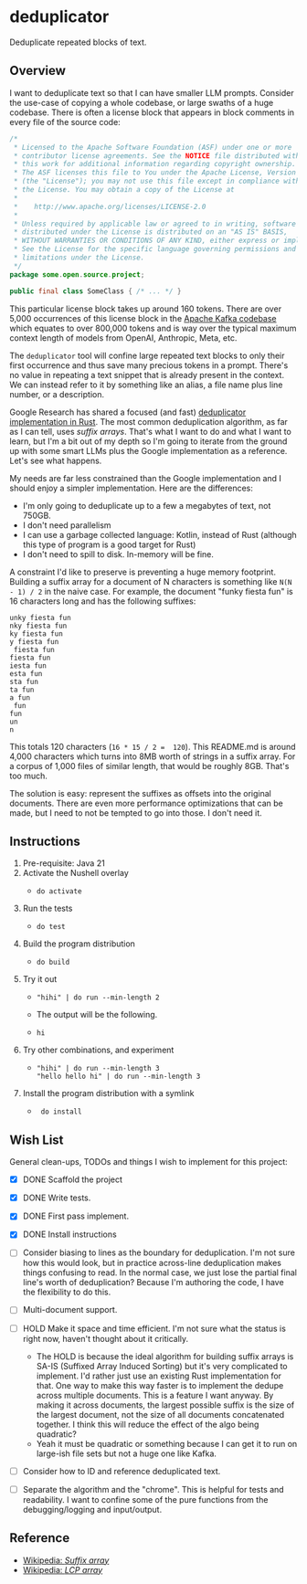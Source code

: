 # deduplicator

Deduplicate repeated blocks of text.


## Overview

I want to deduplicate text so that I can have smaller LLM prompts. Consider the use-case of copying a whole codebase,
or large swaths of a huge codebase. There is often a license block that appears in block comments in every file of the
source code:

```java
/*
 * Licensed to the Apache Software Foundation (ASF) under one or more
 * contributor license agreements. See the NOTICE file distributed with
 * this work for additional information regarding copyright ownership.
 * The ASF licenses this file to You under the Apache License, Version 2.0
 * (the "License"); you may not use this file except in compliance with
 * the License. You may obtain a copy of the License at
 *
 *    http://www.apache.org/licenses/LICENSE-2.0
 *
 * Unless required by applicable law or agreed to in writing, software
 * distributed under the License is distributed on an "AS IS" BASIS,
 * WITHOUT WARRANTIES OR CONDITIONS OF ANY KIND, either express or implied.
 * See the License for the specific language governing permissions and
 * limitations under the License.
 */
package some.open.source.project;

public final class SomeClass { /* ... */ }
```

This particular license block takes up around 160 tokens. There are over 5,000 occurrences of this license block in the
[Apache Kafka codebase](https://github.com/apache/kafka) which equates to over 800,000 tokens and is way over the
typical maximum context length of models from OpenAI, Anthropic, Meta, etc.

The `deduplicator` tool will confine large repeated text blocks to only their first occurrence and thus save many
precious tokens in a prompt. There's no value in repeating a text snippet that is already present in the context. We can
instead refer to it by something like an alias, a file name plus line number, or a description.

Google Research has shared a focused (and fast) [deduplicator implementation in Rust](https://github.com/google-research/deduplicate-text-datasets).
The most common deduplication algorithm, as far as I can tell, uses _suffix arrays_. That's what I want to do and what I
want to learn, but I'm a bit out of my depth so I'm going to iterate from the ground up with some smart LLMs plus the
Google implementation as a reference. Let's see what happens.

My needs are far less constrained than the Google implementation and I should enjoy a simpler implementation. Here are
the differences:

* I'm only going to deduplicate up to a few a megabytes of text, not 750GB.
* I don't need parallelism
* I can use a garbage collected language: Kotlin, instead of Rust (although this type of program is a good target for Rust)
* I don't need to spill to disk. In-memory will be fine.

A constraint I'd like to preserve is preventing a huge memory footprint. Building a suffix array for a document
of N characters is something like `N(N - 1) / 2` in the naive case. For example, the document "funky fiesta fun" is 16
characters long and has the following suffixes:

```text
unky fiesta fun
nky fiesta fun
ky fiesta fun
y fiesta fun
 fiesta fun
fiesta fun
iesta fun
esta fun
sta fun
ta fun
a fun
 fun
fun
un
n
```

This totals 120 characters (`16 * 15 / 2 =  120`). This README.md is around 4,000 characters which turns into 8MB worth
of strings in a suffix array. For a corpus of 1,000 files of similar length, that would be roughly 8GB. That's too much.  

The solution is easy: represent the suffixes as offsets into the original documents. There are even more performance
optimizations that can be made, but I need to not be tempted to go into those. I don't need it.


## Instructions

1. Pre-requisite: Java 21
2. Activate the Nushell overlay
   * ```nushell
     do activate
     ```
3. Run the tests
   * ```nushell
     do test
     ```
4. Build the program distribution
   * ```nushell
     do build
     ```
5. Try it out
   * ```nushell
     "hihi" | do run --min-length 2
     ```
   * The output will be the following.
   * ```text
     hi
     ```
6. Try other combinations, and experiment
   * ```nushell
     "hihi" | do run --min-length 3
     "hello hello hi" | do run --min-length 3
     ```
7. Install the program distribution with a symlink
   * ```nushell
      do install
      ```


## Wish List

General clean-ups, TODOs and things I wish to implement for this project:

* [x] DONE Scaffold the project
* [x] DONE Write tests.
* [x] DONE First pass implement.
* [x] DONE Install instructions
* [ ] Consider biasing to lines as the boundary for deduplication. I'm not sure how this would look, but in practice
  across-line deduplication makes things confusing to read. In the normal case, we just lose the partial final line's
  worth of deduplication? Because I'm authoring the code, I have the flexibility to do this.
* [ ] Multi-document support.
* [ ] HOLD Make it space and time efficient. I'm not sure what the status is right now, haven't thought about it critically.
   * The HOLD is because the ideal algorithm for building suffix arrays is SA-IS (Suffixed Array Induced Sorting) but
     it's very complicated to implement. I'd rather just use an existing Rust implementation for that. One way to make
     this way faster is to implement the dedupe across multiple documents. This is a feature I want anyway. By making it
     across documents, the largest possible suffix is the size of the largest document, not the size of all documents
     concatenated together. I think this will reduce the effect of the algo being quadratic?
    * Yeah it must be quadratic or something because I can get it to run on large-ish file sets but not a huge one like
     Kafka.
* [ ] Consider how to ID and reference deduplicated text.
* [ ] Separate the algorithm and the "chrome". This is helpful for tests and readability. I want to confine some of the
  pure functions from the debugging/logging and input/output.


## Reference

* [Wikipedia: *Suffix array*](https://en.wikipedia.org/wiki/Suffix_array)
* [Wikipedia: *LCP array*](https://en.wikipedia.org/wiki/LCP_array)
